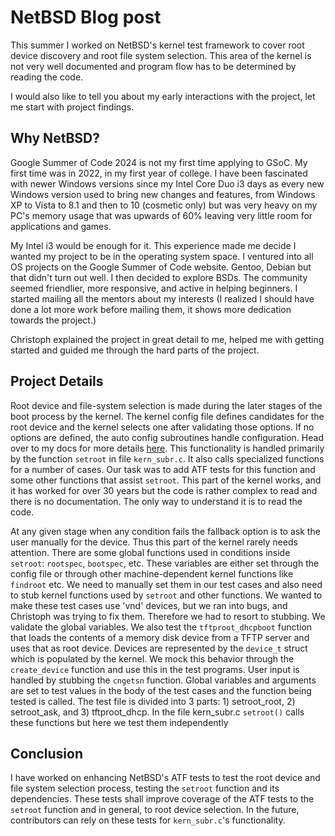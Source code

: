# NetBSD Blog post
This summer I worked on NetBSD's kernel test framework to cover root device
discovery and root file system selection.
This area of the kernel is not very well documented and program flow has to
be determined by reading the code.

I would also like to tell you about my early interactions with the project,
let me start with project findings.

## Why NetBSD?
Google Summer of Code 2024 is not my first time applying to GSoC.
My first time was in 2022, in my first year of college.
I have been fascinated with newer Windows versions since my Intel Core Duo
i3 days as every new Windows version used to bring new changes and features,
from Windows XP to Vista to 8.1 and then to 10 (cosmetic only) but was very
heavy on my PC's memory usage that was upwards of 60% leaving very little
room for applications and games.

My Intel i3 would be enough for it.
This experience made me decide I wanted my project to be in the operating system space.
I ventured into all OS projects on the Google Summer of Code website.
Gentoo, Debian but that didn't turn out well.
I then decided to explore BSDs.
The community seemed friendlier, more responsive, and active in helping
beginners.
I started mailing all the mentors about my interests (I realized I should
have done a lot more work before mailing them, it shows more dedication
towards the project.)

Christoph explained the project in great detail to me,  helped me with getting started and guided me through the hard parts of the project.

## Project Details
Root device and file-system selection is made during the later stages of the
boot process by the kernel.
The kernel config file defines candidates for the root device and the kernel selects one after validating those options.
If no options are defined, the auto config subroutines handle configuration.
Head over to my docs for more details [here](https://github.com/DiviyamPathak/Gsoc-2024-NetBSD).
This functionality is handled primarily by the function `setroot` in file
`kern_subr.c`.
It also calls specialized functions for a number of cases.
Our task was to add ATF tests for this function and some other functions
that assist `setroot`.
This part of the kernel works, and it has worked for over 30 years but the
code is rather complex to read and there is no documentation.
The only way to understand it is to read the code.

At any given stage when any condition fails the fallback option is to ask
the user manually for the device.
Thus this part of the kernel rarely needs attention.
There are some global functions used in conditions inside `setroot`:
`rootspec`, `bootspec`, etc.
These variables are either set through the config file or through other
machine-dependent kernel functions like `findroot` etc.
We need to manually set them in our test cases and also need to stub kernel
functions used by `setroot` and other functions.
We wanted to make these test cases use 'vnd' devices, but we ran into bugs, and Christoph was trying to fix them.
Therefore we had to resort to stubbing.
We validate the global variables.
We also test the `tftproot_dhcpboot` function that loads the contents of a memory disk device from a TFTP server and uses that as root device.
Devices are represented by the `device_t` struct which is populated by the
kernel.
We mock this behavior through the `create_device` function and use this in the test programs.
User input is handled by stubbing the `cngetsn` function.
Global variables and arguments are set to test values in the body of the
test cases and the function being tested is called.
The test file is divided into 3 parts: 1) setroot_root, 2) setroot_ask, and 3)
tftproot_dhcp.
In the file kern_subr.c `setroot()` calls these functions but
here we test them independently

## Conclusion
I have worked on enhancing NetBSD's ATF tests to  test the root device and file system selection process, testing the `setroot` function and its dependencies.
These tests shall improve coverage of the ATF tests to the `setroot` function and in general, to root device selection.
In the future, contributors can rely on these tests for `kern_subr.c`'s functionality.
